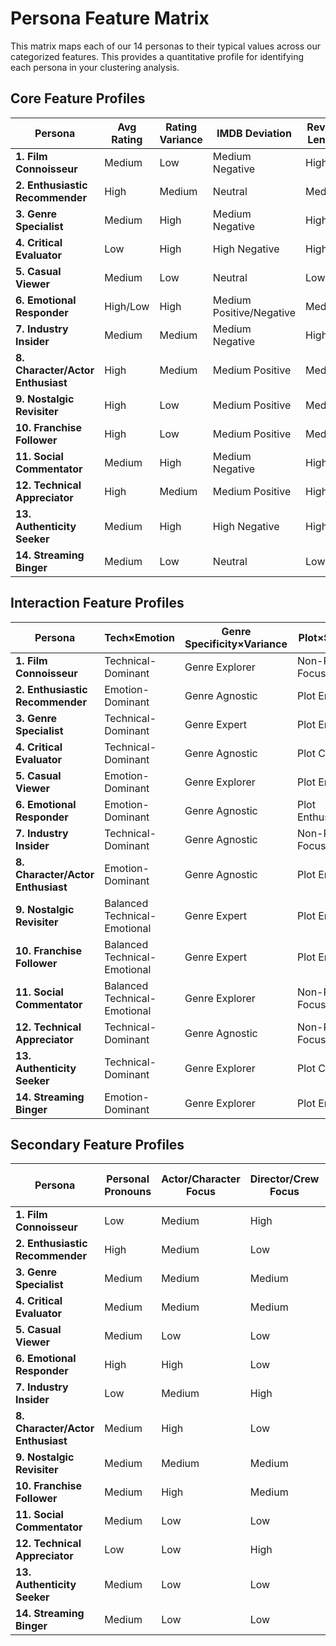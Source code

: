 # Persona Feature Matrix

This matrix maps each of our 14 personas to their typical values across our categorized features. This provides a quantitative profile for identifying each persona in your clustering analysis.

## Core Feature Profiles

| Persona | Avg Rating | Rating Variance | IMDB Deviation | Review Length | Tech Language | Sentiment | Plot Focus | Comparative Refs | Genre Diversity |
|---------|------------|-----------------|----------------|---------------|---------------|-----------|------------|------------------|----------------|
| **1. Film Connoisseur** | Medium | Low | Medium Negative | High | High | Balanced | Low | High | Medium |
| **2. Enthusiastic Recommender** | High | Medium | Neutral | Medium | Medium | High Positive | Medium | Medium | High |
| **3. Genre Specialist** | Medium | High | Medium Negative | High | High | Balanced | Medium | High | Low |
| **4. Critical Evaluator** | Low | High | High Negative | High | High | High Negative | Medium | Medium | High |
| **5. Casual Viewer** | Medium | Low | Neutral | Low | Low | Medium Positive | High | Low | Medium |
| **6. Emotional Responder** | High/Low | High | Medium Positive/Negative | Medium | Low | High Positive/Negative | Medium | Low | High |
| **7. Industry Insider** | Medium | Medium | Medium Negative | High | High | Balanced | Low | Medium | High |
| **8. Character/Actor Enthusiast** | High | Medium | Medium Positive | Medium | Medium | Medium Positive | Medium | Low | High |
| **9. Nostalgic Revisiter** | High | Low | Medium Positive | Medium | Medium | High Positive | Medium | High | Low |
| **10. Franchise Follower** | High | Low | Medium Positive | Medium | Medium | Medium Positive | High | Medium | Low |
| **11. Social Commentator** | Medium | High | Medium Negative | High | Medium | Balanced | Low | Medium | Medium |
| **12. Technical Appreciator** | High | Medium | Medium Positive | High | High | Medium Positive | Low | Medium | High |
| **13. Authenticity Seeker** | Medium | High | High Negative | High | Medium | Medium Negative | Medium | Medium | Medium |
| **14. Streaming Binger** | Medium | Low | Neutral | Low | Low | Balanced | High | Low | Medium |

## Interaction Feature Profiles

| Persona | Tech×Emotion | Genre Specificity×Variance | Plot×Sentiment | Contrarian×Technical | Frequency×Depth |
|---------|--------------|----------------------------|----------------|----------------------|-----------------|
| **1. Film Connoisseur** | Technical-Dominant | Genre Explorer | Non-Plot Focused | Technical Conformist | Occasional Deep Diver |
| **2. Enthusiastic Recommender** | Emotion-Dominant | Genre Agnostic | Plot Enthusiast | Mainstream Viewer | Frequent Skimmer |
| **3. Genre Specialist** | Technical-Dominant | Genre Expert | Plot Enthusiast | Expert Contrarian | Dedicated Analyst |
| **4. Critical Evaluator** | Technical-Dominant | Genre Agnostic | Plot Critic | Expert Contrarian | Dedicated Analyst |
| **5. Casual Viewer** | Emotion-Dominant | Genre Explorer | Plot Enthusiast | Mainstream Viewer | Casual Contributor |
| **6. Emotional Responder** | Emotion-Dominant | Genre Agnostic | Plot Enthusiast/Critic | Casual Contrarian | Occasional Deep Diver |
| **7. Industry Insider** | Technical-Dominant | Genre Agnostic | Non-Plot Focused | Expert Contrarian | Dedicated Analyst |
| **8. Character/Actor Enthusiast** | Emotion-Dominant | Genre Agnostic | Plot Enthusiast | Mainstream Viewer | Frequent Skimmer |
| **9. Nostalgic Revisiter** | Balanced Technical-Emotional | Genre Expert | Plot Enthusiast | Technical Conformist | Occasional Deep Diver |
| **10. Franchise Follower** | Balanced Technical-Emotional | Genre Expert | Plot Enthusiast | Technical Conformist | Frequent Skimmer |
| **11. Social Commentator** | Balanced Technical-Emotional | Genre Explorer | Non-Plot Focused | Expert Contrarian | Occasional Deep Diver |
| **12. Technical Appreciator** | Technical-Dominant | Genre Agnostic | Non-Plot Focused | Technical Conformist | Dedicated Analyst |
| **13. Authenticity Seeker** | Technical-Dominant | Genre Explorer | Plot Critic | Expert Contrarian | Occasional Deep Diver |
| **14. Streaming Binger** | Emotion-Dominant | Genre Explorer | Plot Enthusiast | Mainstream Viewer | Frequent Skimmer |

## Secondary Feature Profiles

| Persona | Personal Pronouns | Actor/Character Focus | Director/Crew Focus | Social Context | Recent Release Focus | Franchise Engagement |
|---------|-------------------|----------------------|---------------------|---------------|---------------------|---------------------|
| **1. Film Connoisseur** | Low | Medium | High | Low | Low | Low |
| **2. Enthusiastic Recommender** | High | Medium | Low | High | High | Medium |
| **3. Genre Specialist** | Medium | Medium | Medium | Medium | Medium | Medium |
| **4. Critical Evaluator** | Medium | Medium | Medium | Low | Medium | Low |
| **5. Casual Viewer** | Medium | Low | Low | Low | High | Low |
| **6. Emotional Responder** | High | High | Low | Medium | Medium | Medium |
| **7. Industry Insider** | Low | Medium | High | Medium | High | Low |
| **8. Character/Actor Enthusiast** | Medium | High | Low | Medium | Medium | Medium |
| **9. Nostalgic Revisiter** | Medium | Medium | Medium | Medium | Low | Medium |
| **10. Franchise Follower** | Medium | High | Medium | High | High | High |
| **11. Social Commentator** | Medium | Low | Low | High | Medium | Low |
| **12. Technical Appreciator** | Low | Low | High | Low | Medium | Low |
| **13. Authenticity Seeker** | Medium | Low | Low | Medium | Medium | Low |
| **14. Streaming Binger** | Medium | Low | Low | Medium | High | Medium |
